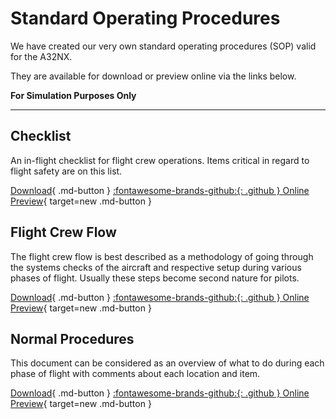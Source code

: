# Standard Operating Procedures

We have created our very own standard operating procedures (SOP) valid for the A32NX.

They are available for download or preview online via the links below.

**For Simulation Purposes Only**

---

## Checklist

An in-flight checklist for flight crew operations. Items critical in regard to flight safety are on this list.

[Download](https://github.com/flybywiresim/manuals/raw/master/pdf/A32NX%20Documentation/FBW%20A32NX%20CHECKLIST%20V1.2.pdf){ .md-button } [:fontawesome-brands-github:{: .github } Online Preview](https://github.com/flybywiresim/manuals/blob/master/pdf/A32NX%20Documentation/FBW%20A32NX%20CHECKLIST%20V1.2.pdf){ target=new .md-button }

## Flight Crew Flow

The flight crew flow is best described as a methodology of going through the systems checks of the aircraft and respective setup during various phases of flight. Usually these steps become second nature for pilots.

[Download](https://github.com/flybywiresim/manuals/raw/master/pdf/A32NX%20Documentation/FBW%20A32NX%20Filght%20Crew%20Flow%20V1.1.pdf){ .md-button } [:fontawesome-brands-github:{: .github } Online Preview](https://github.com/flybywiresim/manuals/blob/master/pdf/A32NX%20Documentation/FBW%20A32NX%20Filght%20Crew%20Flow%20V1.1.pdf){ target=new .md-button }

## Normal Procedures

This document can be considered as an overview of what to do during each phase of flight with comments about each location and item.

[Download](https://github.com/flybywiresim/manuals/raw/master/pdf/A32NX%20Documentation/FBW%20A32NX%20NORMAL%20PROCEDURES%20V1.2.pdf){ .md-button } [:fontawesome-brands-github:{: .github } Online Preview](https://github.com/flybywiresim/manuals/blob/master/pdf/A32NX%20Documentation/FBW%20A32NX%20NORMAL%20PROCEDURES%20V1.2.pdf){ target=new .md-button }